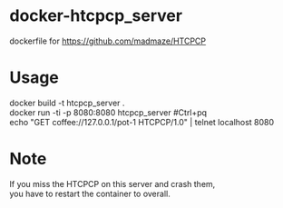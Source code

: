 docker-htcpcp_server
==========================
dockerfile for https://github.com/madmaze/HTCPCP

Usage
==========================
docker build -t htcpcp_server .  
docker run -ti -p 8080:8080 htcpcp_server #Ctrl+pq  
echo "GET coffee://127.0.0.1/pot-1 HTCPCP/1.0" | telnet localhost 8080  

Note
===========================
If you miss the HTCPCP on this server and crash them,  
you have to restart the container to overall.
